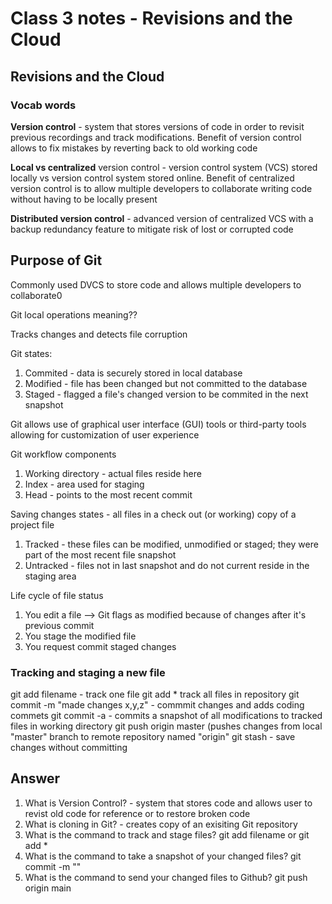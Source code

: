# Class 3 notes - Revisions and the Cloud

## Revisions and the Cloud

### Vocab words

<b>Version control</b> - system that stores versions of code in order to revisit previous recordings and track modifications. Benefit of version control allows to fix mistakes by reverting back to old working code

<b>Local vs centralized</b> version control - version control system (VCS) stored locally vs version control system stored online. Benefit of centralized version control is to allow multiple developers to collaborate writing code without having to be locally present

<b>Distributed version control</b> - advanced version of centralized VCS with a backup redundancy feature to mitigate risk of lost or corrupted code

## Purpose of Git

Commonly used DVCS to store code and allows multiple developers to collaborate0

Git local operations meaning??

Tracks changes and detects file corruption

Git states:
  1. Commited - data is securely stored in local database
  2. Modified - file has been changed but not committed to the database
  3. Staged - flagged a file's changed version to be commited in the next snapshot

Git allows use of graphical user interface (GUI) tools or third-party tools allowing for customization of user experience

Git workflow components
  1. Working directory - actual files reside here
  2. Index - area used for staging
  3. Head - points to the most recent commit

Saving changes states - all files in a check out (or working) copy of a project file
  1. Tracked - these files can be modified, unmodified or staged; they were part of the most recent file snapshot
  2. Untracked - files not in last snapshot and do not current reside in the staging area

Life cycle of file status
  1. You edit a file --> Git flags as modified because of changes after it's previous commit
  2. You stage the modified file
  3. You request commit staged changes

### Tracking and staging a new file

git add filename - track one file
git add * track all files in repository
git commit -m "made changes x,y,z" - commmit changes and adds coding commets
git commit -a - commits a snapshot of all modifications to tracked files in working directory
git push origin master (pushes changes from local "master" branch to remote repository named "origin"
git stash - save changes without committing

## Answer
  1. What is Version Control? - system that stores code and allows user to revist old code for reference or to restore broken code
  2. What is cloning in Git? - creates copy of an exisiting Git repository 
  3. What is the command to track and stage files? git add filename or git add *
  4. What is the command to take a snapshot of your changed files? git commit -m ""
  5. What is the command to send your changed files to Github? git push origin main
